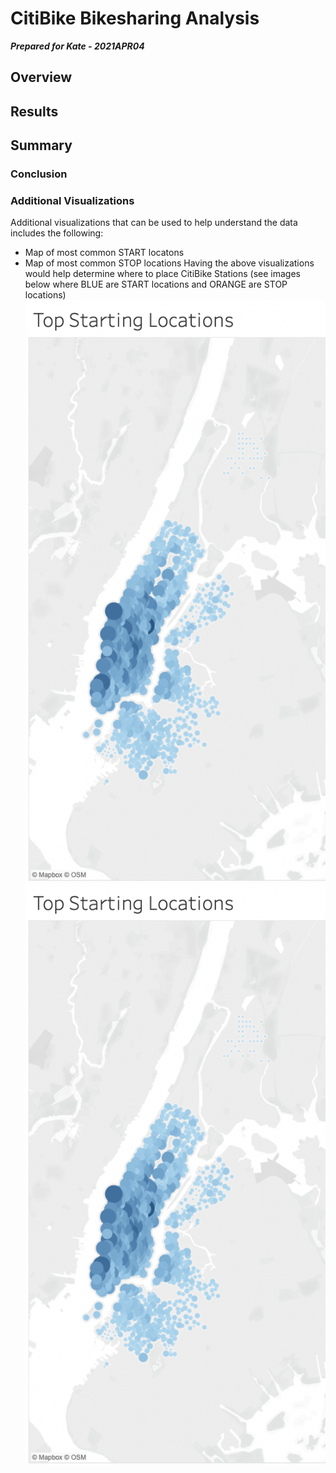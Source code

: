 # CitiBike Bikesharing Analysis

***Prepared for Kate - 2021APR04***

## Overview

## Results

## Summary

### Conclusion

### Additional Visualizations

Additional visualizations that can be used to help understand the data includes the following:
* Map of most common START locatons
* Map of most common STOP locations
Having the above visualizations would help determine where to place CitiBike Stations (see images below where BLUE are START locations and ORANGE are STOP locations)
![START](Resources/START.png)
![STOP](Resources/START.png)
